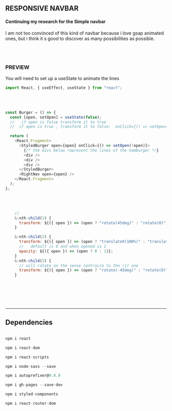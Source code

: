 ## RESPONSIVE NAVBAR

#### Continuing my research for the Simple navbar

<p>I am not too convinced of this kind of navbar because i love gsap animated ones, but 
i think it s good to discover as many possibilities as possible.</p>

<br>
<br>

### PREVIEW

<p> You will need to set up a useState to animate the lines </p>

```javascript
import React, { useEffect, useState } from "react";
```

<br>
<br>

```javascript
const Burger = () => {
  const [open, setOpen] = useState(false);
  //   if open is false transform it to true
  //  if open is true , transform it to false:  onClick={() => setOpen(!open)}>

  return (
    <React.Fragment>
      <StyledBurger open={open} onClick={() => setOpen(!open)}>
        {/* the divs below represent the lines of the hamburger */}
        <div />
        <div />
        <div />
      </StyledBurger>
      <RightNav open={open} />
    </React.Fragment>
  );
};
```

<br>
<br>

```javascript
    //
    &:nth-child(1) {
      transform: ${({ open }) => (open ? "rotate(45deg)" : "rotate(0)")};
    }

    &:nth-child(2) {
      transform: ${({ open }) => (open ? "translateX(100%)" : "translateX(0)")};
      //   default is 0 and when opened is 1
      opacity: ${({ open }) => (open ? 0 : 1)};
    }
    &:nth-child(3) {
      // will rotate on the sense contraire to the (1) one
      transform: ${({ open }) => (open ? "rotate(-45deg)" : "rotate(0)")};
    }
```

<br>
<br>
<br>
<br>

<hr>

## Dependencies

```javascript

npm i react

npm i react-dom

npm i react-scripts

npm i node-sass --save

npm i autoprefixer@9.8.0

npm i gh-pages --save-dev

npm i styled-components

npm i react-router-dom
```

<br>
<br>
